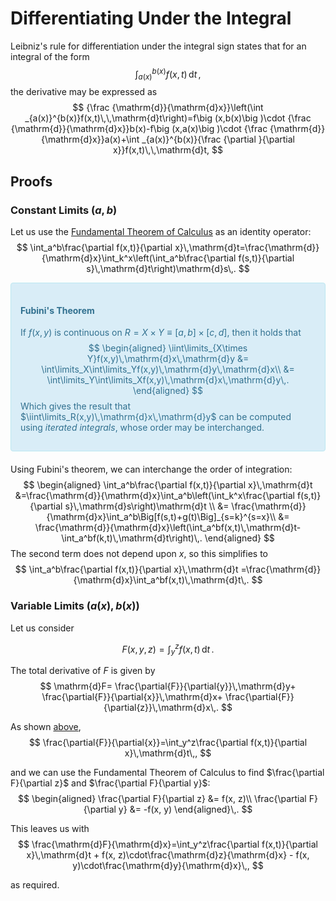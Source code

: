 # Differentiating Under the Integral
Leibniz's rule for differentiation under the integral sign states that for an integral of the form 
$$
    \int _{a(x)}^{b(x)}f(x,t)\,\mathrm{d}t\,,
$$
the derivative may be expressed as
$$
{\frac {\mathrm{d}}{\mathrm{d}x}}\left(\int _{a(x)}^{b(x)}f(x,t)\,\,\mathrm{d}t\right)=f\big (x,b(x)\big )\cdot {\frac {\mathrm{d}}{\mathrm{d}x}}b(x)-f\big (x,a(x)\big )\cdot {\frac {\mathrm{d}}{\mathrm{d}x}}a(x)+\int _{a(x)}^{b(x)}{\frac {\partial }{\partial x}}f(x,t)\,\,\mathrm{d}t,
$$

## Proofs
### Constant Limits $(a,b)$
Let us use the [Fundamental Theorem of Calculus](fundamental-theorem-of-calculus.md#First-Fundamental-Theorem-of-Calculus) as an identity operator:
$$
\int_a^b\frac{\partial f(x,t)}{\partial x}\,\mathrm{d}t=\frac{\mathrm{d}}{\mathrm{d}x}\int_k^x\left(\int_a^b\frac{\partial f(s,t)}{\partial s}\,\mathrm{d}t\right)\mathrm{d}s\,.
$$

<div style="padding:15px;margin-bottom:20px;border:1px solid transparent;border-radius:4px;color:#31708f;background-color:#d9edf7;border-color:#bce8f1;">

#### Fubini's Theorem
<!-- Note that this is quite a trivial definition, it doesn't look at measure theory -->
    
If $f(x,y)$ is continuous on $R=X\times Y\equiv[a, b]\times[c,d]$, then it holds that
$$
\begin{aligned}
\iint\limits_{X\times Y}f(x,y)\,\mathrm{d}x\,\mathrm{d}y &=
\int\limits_X\int\limits_Yf(x,y)\,\mathrm{d}y\,\mathrm{d}x\\
&=
\int\limits_Y\int\limits_Xf(x,y)\,\mathrm{d}x\,\mathrm{d}y\,.
\end{aligned}
$$
Which gives the result that $\iint\limits_R(x,y)\,\mathrm{d}x\,\mathrm{d}y$ can be computed using _iterated integrals_, whose order may be interchanged.
    
</div>

Using Fubini's theorem, we can interchange the order of integration:
$$
\begin{aligned}
\int_a^b\frac{\partial f(x,t)}{\partial x}\,\mathrm{d}t &=\frac{\mathrm{d}}{\mathrm{d}x}\int_a^b\left(\int_k^x\frac{\partial f(s,t)}{\partial s}\,\mathrm{d}s\right)\mathrm{d}t \\
&= \frac{\mathrm{d}}{\mathrm{d}x}\int_a^b\Big[f(s,t)+g(t)\Big]_{s=k}^{s=x}\\
&= \frac{\mathrm{d}}{\mathrm{d}x}\left(\int_a^bf(x,t)\,\mathrm{d}t-\int_a^bf(k,t)\,\mathrm{d}t\right)\,.
\end{aligned}
$$
The second term does not depend upon $x$, so this simplifies to
$$
\int_a^b\frac{\partial f(x,t)}{\partial x}\,\mathrm{d}t =\frac{\mathrm{d}}{\mathrm{d}x}\int_a^bf(x,t)\,\mathrm{d}t\,.
$$

### Variable Limits $\big(a(x),b(x)\big)$
Let us consider

$$
F(x, y, z) = \int_y^zf(x,t)\,\mathrm{d}t\,.
$$

The total derivative of $F$ is given by
$$
\mathrm{d}F=
\frac{\partial{F}}{\partial{y}}\,\mathrm{d}y+
\frac{\partial{F}}{\partial{x}}\,\mathrm{d}x+
\frac{\partial{F}}{\partial{z}}\,\mathrm{d}x\,.
$$

As shown [above](#Constant-Limits-%24(a%2Cb)%24), 
$$
\frac{\partial{F}}{\partial{x}}=\int_y^z\frac{\partial f(x,t)}{\partial x}\,\mathrm{d}t\,,
$$

and we can use the Fundamental Theorem of Calculus to find $\frac{\partial F}{\partial z}$ and $\frac{\partial F}{\partial y}$:
$$
\begin{aligned}
 \frac{\partial F}{\partial z} &= f(x, z)\\
 \frac{\partial F}{\partial y} &= -f(x, y)
\end{aligned}\,.
$$

This leaves us with
$$
\frac{\mathrm{d}F}{\mathrm{d}x}=\int_y^z\frac{\partial f(x,t)}{\partial x}\,\mathrm{d}t + f(x, z)\cdot\frac{\mathrm{d}z}{\mathrm{d}x} - f(x, y)\cdot\frac{\mathrm{d}y}{\mathrm{d}x}\,,
$$

as required.